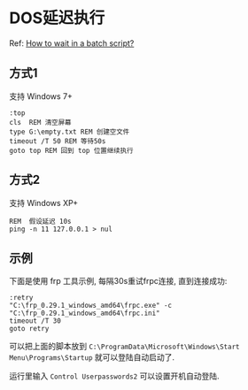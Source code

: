 
# DOS延迟执行

Ref: [How to wait in a batch script?](https://stackoverflow.com/questions/735285/how-to-wait-in-a-batch-script)

## 方式1

支持 Windows 7+

```batch
:top
cls  REM 清空屏幕
type G:\empty.txt REM 创建空文件
timeout /T 50 REM 等待50s 
goto top REM 回到 top 位置继续执行
```

## 方式2

支持 Windows XP+

```batch
REM  假设延迟 10s 
ping -n 11 127.0.0.1 > nul
```

## 示例

下面是使用 frp 工具示例, 每隔30s重试frpc连接, 直到连接成功:

```batch
:retry
"C:\frp_0.29.1_windows_amd64\frpc.exe" -c "C:\frp_0.29.1_windows_amd64\frpc.ini"
timeout /T 30
goto retry
```

可以把上面的脚本放到 `C:\ProgramData\Microsoft\Windows\Start Menu\Programs\Startup` 就可以登陆自动启动了. 

运行里输入 `Control Userpasswords2` 可以设置开机自动登陆.